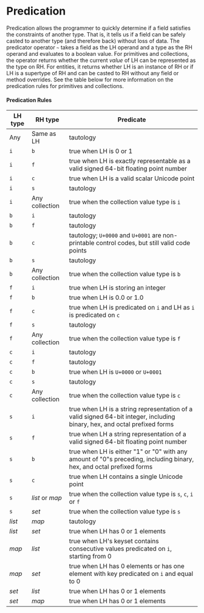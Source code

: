 # Predication

Predication allows the programmer to quickly determine if a field satisfies the constraints of another type. That is, it tells us if a field can be safely casted to another type (and therefore back) without loss of data. The predicator operator `~` takes a field as the LH operand and a type as the RH operand and evaluates to a boolean value. For primitives and collections, the operator returns whether the current *value* of LH can be represented as the type on RH. For entities, it returns whether LH is an instance of RH or if LH is a supertype of RH and can be casted to RH without any field or method overrides. See the table below for more information on the predication rules for primitives and collections.

#### Predication Rules
| LH type | RH type | Predicate |
|---|---|---|
| Any | Same as LH | tautology |
| `i` | `b` | true when LH is 0 or 1 |
| `i` | `f` | true when LH is exactly representable as a valid signed 64-bit floating point number |
| `i` | `c` | true when LH is a valid scalar Unicode point |
| `i` | `s` | tautology |
| `i` | Any collection | true when the collection value type is `i` |
| `b` | `i` | tautology |
| `b` | `f` | tautology |
| `b` | `c` | tautology; `U+0000` and `U+0001` are non-printable control codes, but still valid code points |
| `b` | `s` | tautology |
| `b` | Any collection | true when the collection value type is `b` |
| `f` | `i` | true when LH is storing an integer |
| `f` | `b` | true when LH is 0.0 or 1.0 |
| `f` | `c` | true when LH is predicated on `i` and LH as `i` is predicated on `c` |
| `f` | `s` | tautology |
| `f` | Any collection | true when the collection value type is `f` |
| `c` | `i` | tautology |
| `c` | `f` | tautology |
| `c` | `b` | true when LH is `U+0000` or `U+0001` |
| `c` | `s` | tautology |
| `c` | Any collection | true when the collection value type is `c` |
| `s` | `i` | true when LH is a string representation of a valid signed 64-bit integer, including binary, hex, and octal prefixed forms |
| `s` | `f` | true when LH a string representation of a valid signed 64-bit floating point number |
| `s` | `b` | true when LH is either "1" or "0" with any amount of "0"s preceding, including binary, hex, and octal prefixed forms |
| `s` | `c` | true when LH contains a single Unicode point |
| `s` | *list* or *map* | true when the collection value type is `s`, `c`, `i` or `f` |
| `s` | *set* | true when the collection value type is `s` |
| *list* | *map* | tautology |
| *list* | *set* | true when LH has 0 or 1 elements |
| *map* | *list* | true when LH's keyset contains consecutive values predicated on `i`, starting from 0 |
| *map* | *set* | true when LH has 0 elements or has one element with key predicated on `i` and equal to 0  |
| *set* | *list* | true when LH has 0 or 1 elements |
| *set* | *map* | true when LH has 0 or 1 elements |
